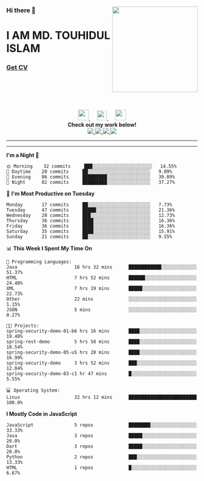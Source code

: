 <div>
<img align="right" width="225" height="225" src="https://touhid-jisan.github.io/img/about-us.png">
<div>
  <h3> </h3>
  <h3> </h3>
  <h3>Hi there 👋</h3>
  <h1>I AM MD. TOUHIDUL ISLAM</h1>
 <!-- <h3>Software Engineer</h3> -->
  <h3> <a href="https://touhid-jisan.github.io/pdf/Touhidul_Islam.pdf"><span>Get CV</span></a></h3>
</div>
</div>
<br/><br/><br/><br/><br/>

<div align="center">
  
  <a href= "https://www.instagram.com/touhid_jisan/">
    <img src="https://img.icons8.com/ios-glyphs/256/000000/instagram-new.svg" width="28px"/>
  </a>
  &emsp;
  <a href="https://www.linkedin.com/in/touhid-jisan/">
    <img src="https://img.icons8.com/ios-filled/256/000000/linkedin.svg" width="26px"/>
  </a>
  &emsp;
  <a href="http://touhid-jisan.github.io/">
    <img src="https://img.icons8.com/material/256/000000/globe--v1.png" width="28px"/>
  </a>
  <br> 
  <strong>Check out my work below!</strong> <br>
    
  <a href="https://github.com/touhid-jisan">
    <img src="https://badges.pufler.dev/years/touhid-jisan?style=flat-square&color=black&logo=github">
  </a>
  <a href="https://github.com/touhid-jisan?tab=repositories">
    <img src="https://badges.pufler.dev/repos/touhid-jisan?style=flat-square&color=black&logo=github">
  </a>
  <a href="https://gist.github.com/touhid-jisan">
    <img src="https://badges.pufler.dev/gists/touhid-jisan?style=flat-square&color=black&logo=github">
  </a>
  <a href="https://github.com/touhid-jisan">
    <img src="https://badges.pufler.dev/commits/monthly/touhid-jisan?style=flat-square&color=black&logo=github">
  </a>
</div>
<hr><hr>
<!--
**touhid-jisan/touhid-jisan** is a ✨ _special_ ✨ repository because its `README.md` (this file) appears on your GitHub profile.

Here are some ideas to get you started:

- 🔭 I’m currently working on ...
- 🌱 I’m currently learning ...
- 👯 I’m looking to collaborate on ...
- 🤔 I’m looking for help with ...
- 💬 Ask me about ...
- 📫 How to reach me: ...
- 😄 Pronouns: ...
- ⚡ Fun fact: ...
-->

<!--START_SECTION:waka-->
**I'm a Night 🦉** 

```text
🌞 Morning    32 commits     ███░░░░░░░░░░░░░░░░░░░░░░   14.55% 
🌆 Daytime    20 commits     ██░░░░░░░░░░░░░░░░░░░░░░░   9.09% 
🌃 Evening    86 commits     █████████░░░░░░░░░░░░░░░░   39.09% 
🌙 Night      82 commits     █████████░░░░░░░░░░░░░░░░   37.27%

```
📅 **I'm Most Productive on Tuesday** 

```text
Monday       17 commits     ██░░░░░░░░░░░░░░░░░░░░░░░   7.73% 
Tuesday      47 commits     █████░░░░░░░░░░░░░░░░░░░░   21.36% 
Wednesday    28 commits     ███░░░░░░░░░░░░░░░░░░░░░░   12.73% 
Thursday     36 commits     ████░░░░░░░░░░░░░░░░░░░░░   16.36% 
Friday       36 commits     ████░░░░░░░░░░░░░░░░░░░░░   16.36% 
Saturday     35 commits     ████░░░░░░░░░░░░░░░░░░░░░   15.91% 
Sunday       21 commits     ██░░░░░░░░░░░░░░░░░░░░░░░   9.55%

```


📊 **This Week I Spent My Time On** 

```text
💬 Programming Languages: 
Java                     16 hrs 32 mins      ████████████░░░░░░░░░░░░░   51.37% 
HTML                     7 hrs 52 mins       ██████░░░░░░░░░░░░░░░░░░░   24.48% 
XML                      7 hrs 19 mins       █████░░░░░░░░░░░░░░░░░░░░   22.73% 
Other                    22 mins             ░░░░░░░░░░░░░░░░░░░░░░░░░   1.15% 
JSON                     5 mins              ░░░░░░░░░░░░░░░░░░░░░░░░░   0.27%

🐱‍💻 Projects: 
spring-security-demo-01-b6 hrs 16 mins       ████░░░░░░░░░░░░░░░░░░░░░   19.48% 
spring-rest-demo         5 hrs 58 mins       ████░░░░░░░░░░░░░░░░░░░░░   18.54% 
spring-security-demo-05-u5 hrs 28 mins       ████░░░░░░░░░░░░░░░░░░░░░   16.99% 
spring-security-demo     3 hrs 52 mins       ███░░░░░░░░░░░░░░░░░░░░░░   12.04% 
spring-security-demo-03-c1 hr 47 mins        █░░░░░░░░░░░░░░░░░░░░░░░░   5.55%

💻 Operating System: 
Linux                    32 hrs 12 mins      █████████████████████████   100.0%

```

**I Mostly Code in JavaScript** 

```text
JavaScript               5 repos             ████████░░░░░░░░░░░░░░░░░   33.33% 
Java                     3 repos             █████░░░░░░░░░░░░░░░░░░░░   20.0% 
Dart                     3 repos             █████░░░░░░░░░░░░░░░░░░░░   20.0% 
Python                   2 repos             ███░░░░░░░░░░░░░░░░░░░░░░   13.33% 
HTML                     1 repos             █░░░░░░░░░░░░░░░░░░░░░░░░   6.67%

```



<!--END_SECTION:waka-->
